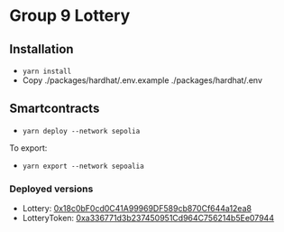 #  Group 9 Lottery 

## Installation

* `yarn install`
* Copy ./packages/hardhat/.env.example ./packages/hardhat/.env

## Smartcontracts

* `yarn deploy --network sepolia`

To export:
* `yarn export --network sepoalia`

### Deployed versions

* Lottery: [0x18c0bF0cd0C41A99969DF589cb870Cf644a12ea8](https://sepolia.etherscan.io/address/0x18c0bF0cd0C41A99969DF589cb870Cf644a12ea8)
* LotteryToken: [0xa336771d3b237450951Cd964C756214b5Ee07944](https://sepolia.etherscan.io/address/0xa336771d3b237450951Cd964C756214b5Ee07944)
